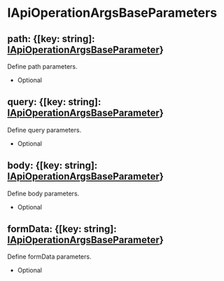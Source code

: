 # IApiOperationArgsBaseParameters

## path: {[key: string]: [IApiOperationArgsBaseParameter](./i-api-operation-args-base-parameter.md)}
Define path parameters.
- Optional

## query: {[key: string]: [IApiOperationArgsBaseParameter](./i-api-operation-args-base-parameter.md)}
Define query parameters.
- Optional

## body: {[key: string]: [IApiOperationArgsBaseParameter](./i-api-operation-args-base-parameter.md)}
Define body parameters.
- Optional

## formData: {[key: string]: [IApiOperationArgsBaseParameter](./i-api-operation-args-base-parameter.md)}
Define formData parameters.
- Optional
